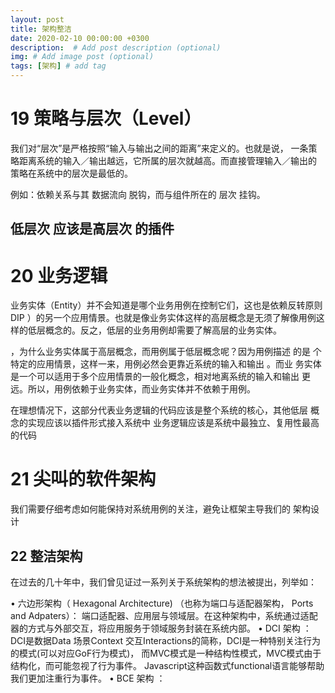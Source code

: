 ```yaml
---
layout: post
title: 架构整洁
date: 2020-02-10 00:00:00 +0300
description:  # Add post description (optional)
img: # Add image post (optional)
tags: [架构] # add tag
---
```



# 19 策略与层次（Level）

我们对“层次”是严格按照“输入与输出之间的距离”来定义的。也就是说，
一条策略距离系统的输入／输出越远，它所属的层次就越高。而直接管理输入／输出的
策略在系统中的层次是最低的。

例如：依赖关系与其 数据流向 脱钩，而与组件所在的 层次 挂钩。
## 低层次 应该是高层次 的插件


# 20 业务逻辑

业务实体（Entity）并不会知道是哪个业务用例在控制它们，这也是依赖反转原则
DIP ）的另一个应用情景。也就是像业务实体这样的高层概念是无须了解像用例这
样的低层概念的。反之，低层的业务用例却需要了解高层的业务实体。

，为什么业务实体属于高层概念，而用例属于低层概念呢？因为用例描述
的是 个特定的应用情景，这样一来，用例必然会更靠近系统的输入和输出 。而业
务实体是一个可以适用于多个应用情景的一般化概念，相对地离系统的输入和输出
更远。所以，用例依赖于业务实体，而业务实体并不依赖于用例。

在理想情况下，这部分代表业务逻辑的代码应该是整个系统的核心，其他低层
概念的实现应该以插件形式接入系统中 业务逻辑应该是系统中最独立、复用性最高
的代码

# 21 尖叫的软件架构

我们需要仔细考虑如何能保持对系统用例的关注，避免让框架主导我们的
架构设计

## 22 整洁架构

在过去的几十年中，我们曾见证过一系列关于系统架构的想法被提出，列举如：

• 六边形架构（ Hexagonal Architecture) （也称为端口与适配器架构， Ports and Adpaters）：
端口适配器、应用层与领域层。在这种架构中，系统通过适配器的方式与外部交互，将应用服务于领域服务封装在系统内部。
• DCI 架构 ：
DCI是数据Data 场景Context 交互Interactions的简称，DCI是一种特别关注行为的模式(可以对应GoF行为模式)，
而MVC模式是一种结构性模式，MVC模式由于结构化，而可能忽视了行为事件。
Javascript这种函数式functional语言能够帮助我们更加注重行为事件。
• BCE 架构 ：